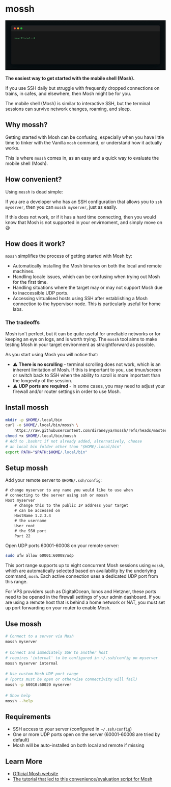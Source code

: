 # mossh

![mossh demo](assets/mossh-demo.gif)

**The easiest way to get started with the mobile shell (Mosh).**

If you use SSH daily but struggle with frequently dropped connections on trains, in cafes, and elsewhere, then Mosh might be for you.

The mobile shell (Mosh) is similar to interactive SSH, but the terminal sessions can survive network changes, roaming, and sleep.

## Why mossh?

Getting started with Mosh can be confusing, especially when you have little time to tinker with the Vanilla `mosh` command, or understand how it actually works.

This is where `mossh` comes in, as an easy and a quick way to evaluate the mobile shell (Mosh).

## How convenient?

Using `mossh` is dead simple:

If you are a developer who has an SSH configuration that allows you to `ssh myserver`, then you can `mossh myserver`, just as easily.

If this does not work, or if it has a hard time connecting, then you would know that Mosh is not supported in your envirnoment, and simply move on 😃

## How does it work?

`mossh` simplifies the process of getting started with Mosh by:

- Automatically installing the Mosh binaries on both the local and remote machines.
- Handling locale issues, which can be confusing when trying out Mosh for the first time.
- Handling situations where the target may or may not support Mosh due to inaccessible UDP ports.
- Accessing virtualised hosts using SSH after establishing a Mosh connection to the hypervisor node. This is particularly useful for home labs.

### The tradeoffs

Mosh isn't perfect, but it can be quite useful for unreliable networks or for keeping an eye on logs, and is worth trying. The `mossh` tool aims to make testing Mosh in your target environment as straightforward as possible.

As you start using Mosh you will notice that:

- ⚠️ **There is no scrolling** - terminal scrolling does not work, which is an inherent limitation of Mosh. If this is important to you, use tmux/screen or switch back to SSH when the ability to scroll is more important than the longevity of the session.
- ⚠️ **UDP ports are required** - in some cases, you may need to adjust your firewall and/or router settings in order to use Mosh.

## Install mossh

```bash
mkdir -p $HOME/.local/bin
curl -o $HOME/.local/bin/mossh \
    https://raw.githubusercontent.com/diraneyya/mossh/refs/heads/master/mossh
chmod +x $HOME/.local/bin/mossh
# Add to .bashrc if not already added, alternatively, choose
# an local bin folder other than "$HOME/.local/bin"
export PATH="$PATH:$HOME/.local/bin"
```

## Setup mossh

Add your remote server to `$HOME/.ssh/config`:

```sshconfig
# change myserver to any name you would like to use when
# connecting to the server using ssh or mossh
Host myserver
    # change this to the public IP address your target
    # can be accessed on
    HostName 1.2.3.4
    # the username
    User root
    # the SSH port
    Port 22
```

Open UDP ports 60001-60008 on your remote server:

```bash
sudo ufw allow 60001:60008/udp
```

This port range supports up to eight concurrent Mosh sessions using `mossh`, which are automatically selected based on availability by the underlying command, `mosh`. Each active connection uses a dedicated UDP port from this range.

For VPS providers such as DigitalOcean, Ionos and Hetzner, these ports need to be opened in the firewall settings of your admin dashboard. If you are using a remote host that is behind a home network or NAT, you must set up port forwarding on your router to enable Mosh.

## Use mossh

```bash
# Connect to a server via Mosh
mossh myserver

# Connect and immediately SSH to another host
# requires 'internal' to be configured in ~/.ssh/config on myserver
mossh myserver internal

# Use custom Mosh UDP port range
# (ports must be open or otherwise connectivity will fail)
mossh -p 60010:60020 myserver

# Show help
mossh --help
```

## Requirements

- SSH access to your server (configured in `~/.ssh/config`)
- One or more UDP ports open on the server (60001-60008 are tried by default)
- Mosh will be auto-installed on both local and remote if missing

## Learn More

- [Official Mosh website](https://mosh.org)
- [The tutorial that led to this convenience/evaluation script for Mosh](https://forum.proxmox.com/threads/use-mobile-shell-mosh-with-proxmox.173209/)
